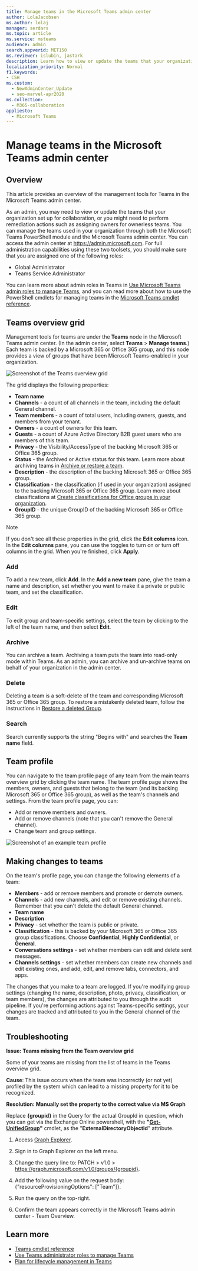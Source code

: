 ```yaml
---
title: Manage teams in the Microsoft Teams admin center
author: LolaJacobsen
ms.author: lolaj
manager: serdars
ms.topic: article
ms.service: msteams
audience: admin
search.appverid: MET150
ms.reviewer: islubin, jastark
description: Learn how to view or update the teams that your organization has set up for collaboration in the Microsoft Teams admin center.
localization_priority: Normal
f1.keywords:
- CSH
ms.custom: 
  - NewAdminCenter_Update
  - seo-marvel-apr2020
ms.collection: 
  - M365-collaboration
appliesto: 
  - Microsoft Teams
---
```


Manage teams in the Microsoft Teams admin center
==========================================

## Overview

This article provides an overview of the management tools for Teams in the Microsoft Teams admin center.

As an admin, you may need to view or update the teams that your organization set up for collaboration, or you might need to perform remediation actions such as assigning owners for ownerless teams. You can manage the teams used in your organization through both the Microsoft Teams PowerShell module and the Microsoft Teams admin center. You can access the admin center at <a href="https://go.microsoft.com/fwlink/p/?linkid=2024339" target="_blank">https://admin.microsoft.com</a>. For full administration capabilities using these two toolsets, you should make sure that you are assigned one of the following roles:

- Global Administrator
- Teams Service Administrator

You can learn more about admin roles in Teams in [Use Microsoft Teams admin roles to manage Teams](using-admin-roles.md), and you can read more about how to use the PowerShell cmdlets for managing teams in the [Microsoft Teams cmdlet reference](https://docs.microsoft.com/powershell/teams/?view=teams-ps).



## Teams overview grid

Management tools for teams are under the **Teams** node in the Microsoft Teams admin center. (In the admin center, select **Teams** > **Manage teams**.) Each team is backed by a Microsoft 365 or Office 365 group, and this node provides a view of groups that have been Microsoft Teams-enabled in your organization.

![Screenshot of the Teams overview grid](media/manage-teams-in-modern-portal-grid.png)  

The grid displays the following properties:

- **Team name**
- **Channels** - a count of all channels in the team, including the default General channel.
- **Team members** - a count of total users, including owners, guests, and members from your tenant.
- **Owners** - a count of owners for this team.
- **Guests** - a count of Azure Active Directory B2B guest users who are members of this team.
- **Privacy** - the Visibility/AccessType of the backing Microsoft 365 or Office 365 group.
- **Status** - the Archived or Active status for this team. Learn more about archiving teams in [Archive or restore a team](https://support.office.com/article/archive-or-restore-a-team-dc161cfd-b328-440f-974b-5da5bd98b5a7).
- **Description** - the description of the backing Microsoft 365 or Office 365 group.
- **Classification** - the classification (if used in your organization) assigned to the backing Microsoft 365 or Office 365 group. Learn more about classifications at [Create classifications for Office groups in your organization](https://docs.microsoft.com/office365/enterprise/powershell/manage-office-365-groups-with-powershell#create-classifications-for-office-groups-in-your-organization).
- **GroupID** - the unique GroupID of the backing Microsoft 365 or Office 365 group.

> [!NOTE]
> If you don't see all these properties in the grid, click the **Edit columns** icon. In the **Edit columns** pane, you can use the toggles to turn on or turn off columns in the grid. When you're finished, click **Apply**.

### Add

To add a new team, click **Add**. In the **Add a new team** pane, give the team a name and description, set whether you want to make it a private or public team, and set the classification.

### Edit

To edit group and team-specific settings, select the team by clicking to the left of the team name, and then select **Edit**.

### Archive

You can archive a team. Archiving a team puts the team into read-only mode within Teams. As an admin, you can archive and un-archive teams on behalf of your organization in the admin center. 

### Delete

Deleting a team is a soft-delete of the team and corresponding Microsoft 365 or Office 365 group. To restore a mistakenly deleted team, follow the instructions in [Restore a deleted Group](https://docs.microsoft.com/office365/admin/create-groups/restore-deleted-group?view=o365-worldwide).

### Search

Search currently supports the string "Begins with" and searches the **Team name** field.

## Team profile

You can navigate to the team profile page of any team from the main teams overview grid by clicking  the team name. The team profile page shows the members, owners, and guests that belong to the team (and its backing Microsoft 365 or Office 365 group), as well as the team's channels and settings. From the team profile page, you can:

- Add or remove members and owners.
- Add or remove channels (note that you can't remove the General channel).
- Change team and group settings.
 
![Screenshot of an example team profile](media/manage-teams-in-modern-portal-team-profile-page.png)

## Making changes to teams

On the team's profile page, you can change the following elements of a team:

- **Members** - add or remove members and promote or demote owners.
- **Channels** - add new channels, and edit or remove existing channels. Remember that you can't delete the default General channel.
- **Team name**
- **Description**
- **Privacy** - set whether the team is public or private.
- **Classification** - this is backed by your Microsoft 365 or Office 365 group classifications. Choose **Confidential**, **Highly Confidential**, or **General**.
- **Conversations settings** - set whether members can edit and delete sent messages.
- **Channels settings** - set whether members can create new channels and edit existing ones, and add, edit, and remove tabs, connectors, and apps.

The changes that you make to a team are logged. If you're modifying group settings (changing the name, description, photo, privacy, classification, or team members), the changes are attributed to you through the audit pipeline. If you're performing actions against Teams-specific settings, your changes are tracked and attributed to you in the General channel of the team.

## Troubleshooting

**Issue: Teams missing from the Team overview grid**

Some of your teams are missing from the list of teams in the Teams overview grid.

**Cause**: This issue occurs when the team was incorrectly (or not yet) profiled by the system which can lead to a missing property for it to be recognized.

**Resolution: Manually set the property to the correct value via MS Graph**

Replace **{groupid}** in the Query for the actual GroupId in question, which you can get via the Exchange Online powershell, with the **"[Get-UnifiedGroup](https://docs.microsoft.com/powershell/module/exchange/users-and-groups/get-unifiedgroup?view=exchange-ps)"** cmdlet, as the "**ExternalDirectoryObjectId**" attribute.

1. Access [Graph Explorer](https://developer.microsoft.com/graph/graph-explorer).

2. Sign in to Graph Explorer on the left menu.

3. Change the query line to: PATCH > v1.0 > https://graph.microsoft.com/v1.0/groups/{groupid}.

4. Add the following value on the request body: {"resourceProvisioningOptions": ["Team"]}.

5. Run the query on the top-right.

6. Confirm the team appears correctly in the Microsoft Teams admin center - Team Overview.

## Learn more

- [Teams cmdlet reference](https://docs.microsoft.com/powershell/teams/?view=teams-ps)  
- [Use Teams administrator roles to manage Teams](using-admin-roles.md)
- [Plan for lifecycle management in Teams](plan-teams-lifecycle.md)
